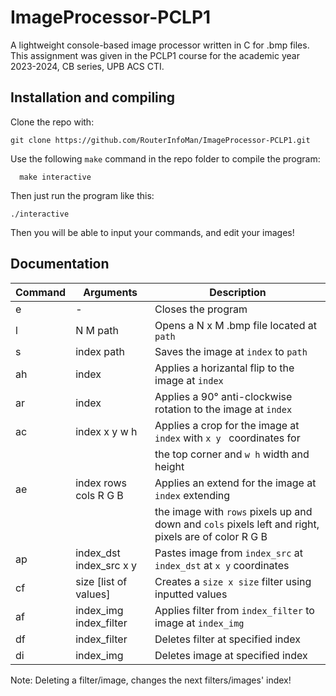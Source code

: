 
# ImageProcessor-PCLP1

A lightweight console-based image processor written in C for .bmp files.  
This assignment was given in the PCLP1 course for the academic year 2023-2024, CB series, UPB ACS CTI.


## Installation and compiling
Clone the repo with:
```
git clone https://github.com/RouterInfoMan/ImageProcessor-PCLP1.git
```

Use the following ```make``` command in the repo folder to compile the program:

```
  make interactive
```
    
Then just run the program like this:
```
./interactive
```
Then you will be able to input your commands, and edit your images!
## Documentation
| Command | Arguments     | Description                                   |
| ---     | ---           | ---                                           |
| e       | -             | Closes the program                            |
| l       | N M path      | Opens a N x M .bmp file located at ```path``` |
| s       | index path    | Saves the image at ```index``` to ```path```  |
| ah      | index         | Applies a horizantal flip to the image at ```index```|
| ar      | index         | Applies a 90&deg; anti-clockwise rotation to the image at ```index```|
| ac      | index x y w h | Applies a crop for the image at ```index``` with ```x y ``` coordinates for  
| | |  the top corner and ```w h``` width and height |
| ae      | index rows cols R G B | Applies an extend for the image at ```index``` extending  
| | |the image with ```rows``` pixels up and down and ```cols``` pixels left and right, pixels are of color R G B|
| ap      | index_dst index_src x y | Pastes image from ```index_src``` at ```index_dst``` at ```x y``` coordinates |
| cf     | size [list of values] | Creates a ```size x size``` filter using inputted values |
| af | index_img index_filter | Applies filter from ```index_filter``` to image at ```index_img``` |
| df | index_filter | Deletes filter at specified index |
| di | index_img | Deletes image at specified index |

Note: Deleting a filter/image, changes the next filters/images' index!


 
